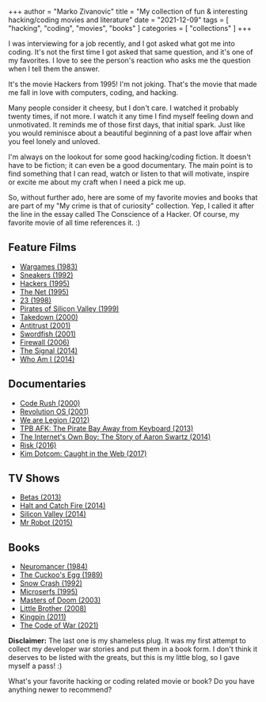 +++
author = "Marko Zivanovic"
title = "My collection of fun & interesting hacking/coding movies and literature"
date = "2021-12-09"
tags = [
    "hacking", "coding", "movies", "books"
]
categories = [
    "collections"
]
+++

I was interviewing for a job recently, and I got asked what got me into coding. It's not the first time I got asked that same question, and it's one of my favorites. I love to see the person's reaction who asks me the question when I tell them the answer. 

It's the movie Hackers from 1995! I'm not joking. That's the movie that made me fall in love with computers, coding, and hacking.

Many people consider it cheesy, but I don't care. I watched it probably twenty times, if not more. I watch it any time I find myself feeling down and unmotivated. It reminds me of those first days, that initial spark. Just like you would reminisce about a beautiful beginning of a past love affair when you feel lonely and unloved.

I'm always on the lookout for some good hacking/coding fiction. It doesn't have to be fiction; it can even be a good documentary. The main point is to find something that I can read, watch or listen to that will motivate, inspire or excite me about my craft when I need a pick me up.

So, without further ado, here are some of my favorite movies and books that are part of my "My crime is that of curiosity" collection. Yep, I called it after the line in the essay called The Conscience of a Hacker. Of course, my favorite movie of all time references it. :)

## Feature Films

- [Wargames (1983)](https://en.wikipedia.org/wiki/WarGames "Wargames (1983)")
- [Sneakers (1992)](https://en.wikipedia.org/wiki/Sneakers_(1992_film) "Sneakers (1992)")
- [Hackers (1995)](https://en.wikipedia.org/wiki/Hackers_(film) "Hackers (1995)")
- [The Net (1995)](https://en.wikipedia.org/wiki/The_Net_(1995_film) "The Net(1955)")
- [23 (1998)](https://en.wikipedia.org/wiki/23_(film) "23 (1998)")
- [Pirates of Silicon Valley (1999)](https://en.wikipedia.org/wiki/Pirates_of_Silicon_Valley "Pirates of Silicon Valley (1999)")
- [Takedown (2000)](https://en.wikipedia.org/wiki/Track_Down "Takedown (2000)")
- [Antitrust (2001)](https://en.wikipedia.org/wiki/Antitrust_(film) "Antitrust (2001)")
- [Swordfish (2001)](https://en.wikipedia.org/wiki/Swordfish_(film) "Swordfish (2001)")
- [Firewall (2006)](https://en.wikipedia.org/wiki/Firewall_(film) "Firewall (2006)")
- [The Signal (2014)](https://en.wikipedia.org/wiki/The_Signal_(2014_film) "The Signal (2014)")
- [Who Am I (2014)](https://en.wikipedia.org/wiki/Who_Am_I_(2014_film) "Who Am I (2014")

## Documentaries

- [Code Rush (2000)](https://en.wikipedia.org/wiki/Code_Rush "Code Rush (2000)")
- [Revolution OS (2001)](https://en.wikipedia.org/wiki/Revolution_OS "Revolution OS (2001)")
- [We are Legion (2012)](https://en.wikipedia.org/wiki/We_Are_Legion "We are Legion (2012)")
- [TPB AFK: The Pirate Bay Away from Keyboard (2013)](https://en.wikipedia.org/wiki/TPB_AFK "TPB AFK: The Pirate Bay Away from Keyboard (2013)")
- [The Internet\'s Own Boy: The Story of Aaron Swartz (2014)](https://en.wikipedia.org/wiki/The_Internet%27s_Own_Boy "The Internet's Own Boy: The Story of Aaron Swartz (2014)")
- [Risk (2016)](https://en.wikipedia.org/wiki/Risk_(2016_film) "Risk (2016)")
- [Kim Dotcom: Caught in the Web (2017)](https://www.imdb.com/title/tt3640710/ "Kim Dotcom: Caught in the Web (2017)")

## TV Shows

- [Betas (2013)](https://en.wikipedia.org/wiki/Betas "Betas (2013)")
- [Halt and Catch Fire (2014)](https://en.wikipedia.org/wiki/Halt_and_Catch_Fire_(TV_series) "[Halt and Catch Fire (2014)")
- [Silicon Valley (2014)](https://en.wikipedia.org/wiki/Silicon_Valley_(TV_series) "Silicon Valley (2014)")
- [Mr Robot (2015)](https://en.wikipedia.org/wiki/Mr._Robot "Mr Robot (2015)")


## Books

- [Neuromancer (1984)](https://en.wikipedia.org/wiki/Neuromancer "Neuromancer (1984)")
- [The Cuckoo\'s Egg (1989)](https://en.wikipedia.org/wiki/The_Cuckoo%27s_Egg_(book) "The Cuckoo's Egg (1989)")
- [Snow Crash (1992)](https://en.wikipedia.org/wiki/Snow_Crash "Snow Crash (1992)")
- [Microserfs (1995)](https://en.wikipedia.org/wiki/Microserfs "Microserfs (1995")
- [Masters of Doom (2003)](https://en.wikipedia.org/wiki/Masters_of_Doom "Masters of Doom (2003)")
- [Little Brother (2008)](https://en.wikipedia.org/wiki/Little_Brother_(Doctorow_novel) "Little Brother (2008)")
- [Kingpin (2011)](https://en.wikipedia.org/wiki/Kingpin_(book) "Kingpin (2011)")
- [The Code of War (2021)](https://codeofwar.xyz "The Code of War (2021)")

**Disclaimer:** The last one is my shameless plug. It was my first attempt to collect my developer war stories and put them in a book form. I don't think it deserves to be listed with the greats, but this is my little blog, so I gave myself a pass! :)  

What's your favorite hacking or coding related movie or book? Do you have anything newer to recommend?